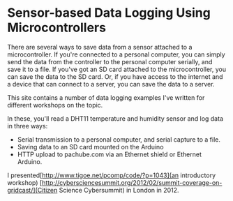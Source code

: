 # Sensor-based Data Logging Using Microcontrollers

There are several ways to save data from a sensor attached to a microcontroller.  If you're connected to a personal computer, you can simply send the data from the controller to the personal computer serially, and save it to a file.  If you've got an SD card attached to the microcontroller, you can save the data to the SD card. Or, if you have access to the internet and a device that can connect to a server, you can save the data to a server. 

This site contains a number of data logging examples I've written for different workshops on the topic.

In these, you'll read a DHT11 temperature and humidity sensor and log data in three ways:

* Serial transmission to a personal computer, and serial capture to a file.
* Saving data to an SD card mounted on the Arduino
* HTTP upload to pachube.com via an Ethernet shield or Ethernet Arduino.

I presented[http://www.tigoe.net/pcomp/code/?p=1043](an introductory workshop) [http://cybersciencesummit.org/2012/02/summit-coverage-on-gridcast/](Citizen Science Cybersummit) in  London in 2012. 

